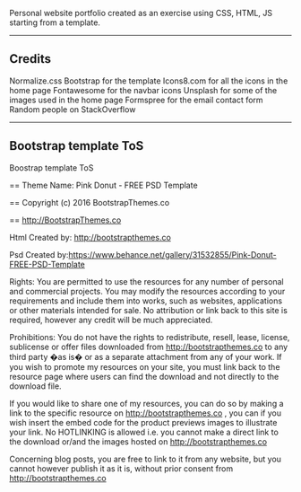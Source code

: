Personal website portfolio created as an exercise using CSS, HTML, JS starting from a template.

-------------------------------------------------------

## Credits

Normalize.css
Bootstrap for the template
Icons8.com for all the icons in the home page
Fontawesome for the navbar icons
Unsplash for some of the images used in the home page
Formspree for the email contact form
Random people on StackOverflow

-------------------------------------------------------

## Bootstrap template ToS

Boostrap template ToS

== Theme Name: Pink Donut - FREE PSD Template

== Copyright (c) 2016 BootstrapThemes.co

== http://BootstrapThemes.co


Html Created by: http://bootstrapthemes.co



Psd Created by:https://www.behance.net/gallery/31532855/Pink-Donut-FREE-PSD-Template 



Rights: 
You are permitted to use the resources for any number of personal and commercial projects.
You may modify the resources according to your requirements and include them into works, 
such as websites, applications or other materials intended for sale. No attribution or 
link back to this site is required, however any credit will be much appreciated.


Prohibitions:
You do not have the rights to redistribute, resell, lease, license, sublicense or offer 
files downloaded from http://bootstrapthemes.co to any third party �as is� or as a separate attachment 
from any of your work. If you wish to promote my resources on your site, you must link back 
to the resource page where users can find the download and not directly to the download file.



If you would like to share one of my resources, you can do so by making a link to the specific 
resource on http://bootstrapthemes.co , you can if you wish insert the embed code for the product previews images to illustrate your link. 
No HOTLINKING is allowed i.e. you cannot make a direct link to the download or/and the images hosted on http://bootstrapthemes.co

Concerning blog posts, you are free to link to it from any website, 
but you cannot however publish it as it is, without prior consent from http://bootstrapthemes.co
